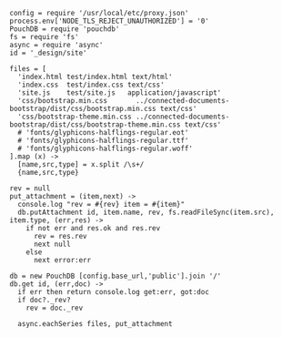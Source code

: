     config = require '/usr/local/etc/proxy.json'
    process.env['NODE_TLS_REJECT_UNAUTHORIZED'] = '0'
    PouchDB = require 'pouchdb'
    fs = require 'fs'
    async = require 'async'
    id = '_design/site'

    files = [
      'index.html test/index.html text/html'
      'index.css  test/index.css text/css'
      'site.js    test/site.js   application/javascript'
      'css/bootstrap.min.css       ../connected-documents-bootstrap/dist/css/bootstrap.min.css text/css'
      'css/bootstrap-theme.min.css ../connected-documents-bootstrap/dist/css/bootstrap-theme.min.css text/css'
      # 'fonts/glyphicons-halflings-regular.eot'
      # 'fonts/glyphicons-halflings-regular.ttf'
      # 'fonts/glyphicons-halflings-regular.woff'
    ].map (x) ->
      [name,src,type] = x.split /\s+/
      {name,src,type}

    rev = null
    put_attachment = (item,next) ->
      console.log "rev = #{rev} item = #{item}"
      db.putAttachment id, item.name, rev, fs.readFileSync(item.src), item.type, (err,res) ->
        if not err and res.ok and res.rev
          rev = res.rev
          next null
        else
          next error:err

    db = new PouchDB [config.base_url,'public'].join '/'
    db.get id, (err,doc) ->
      if err then return console.log get:err, got:doc
      if doc?._rev?
        rev = doc._rev

      async.eachSeries files, put_attachment
